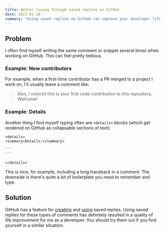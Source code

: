 ```yaml
---
title: Better living through saved replies on GitHub
date: 2023-01-20
summary: "Using saved replies on GitHub can improve your developer life"
---
```


## Problem

I often find myself writing the same comment or snippet several times when working on
GitHub. This can feel pretty tedious.

### Example: New contributors

For example, when a first-time contributor has a PR merged to a project I work on,
I'll usually leave a comment like:

> Also, I noticed this is your first code contribution to this repository. Welcome!

### Example: Details

Another thing I find myself typing often are `<details>` blocks (which get rendered
on GitHub as collapsable sections of text):

~~~
<details>
<summary>Details:</summary>

```
```

</details>
~~~

This is nice, for example, including a long traceback in a comment. The downside is
there's quite a bit of boilerplate you need to remember and type.

## Solution

GitHub has a feature for [creating](https://docs.github.com/en/get-started/writing-on-github/working-with-saved-replies/creating-a-saved-reply)
and [using](https://docs.github.com/en/get-started/writing-on-github/working-with-saved-replies/using-saved-replies)
saved replies. Using saved replies for these types of comments has definitely resulted
in a quality of life improvement for me as a developer. You should try them out if you find
yourself in a similar situation. 
